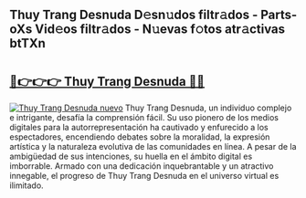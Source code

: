 ## Thuy Trang Desnuda D𝚎sn𝚞dos filtr𝚊dos - Parts-oXs Vid𝚎os filtr𝚊dos - N𝚞evas f𝚘tos atr𝚊ctivas btTXn

# <h2><a href="http://mb6uhb.tromn.icu/?c=Thuy+Trang+Desnuda">🔗👉👉👉 Thuy Trang Desnuda 🔗🔗</a></h2>

[![Thuy Trang Desnuda nuevo](https://i.imgur.com/pEAQMta.gif)](http://mb6uhb.tromn.icu/?c=Thuy+Trang+Desnuda)
Thuy Trang Desnuda, un individuo complejo e intrigante, desafía la comprensión fácil. Su uso pionero de los medios digitales para la autorrepresentación ha cautivado y enfurecido a los espectadores, encendiendo debates sobre la moralidad, la expresión artística y la naturaleza evolutiva de las comunidades en línea. A pesar de la ambigüedad de sus intenciones, su huella en el ámbito digital es imborrable. Armado con una dedicación inquebrantable y un atractivo innegable, el progreso de Thuy Trang Desnuda en el universo virtual es ilimitado.
